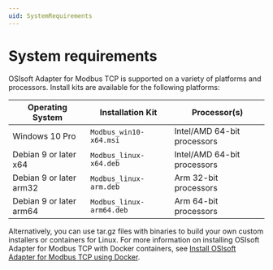 ```yaml
---
uid: SystemRequirements
---
```


# System requirements

OSIsoft Adapter for Modbus TCP is supported on a variety of platforms and processors. Install kits are available for the following platforms:

| Operating System | Installation Kit | Processor(s) |
|-------------------|----------------------------------|-------------|
| Windows 10 Pro<br>  | `Modbus_win10-x64.msi`     | Intel/AMD 64-bit processors |
| Debian 9 or later x64 | `Modbus_linux-x64.deb`     | Intel/AMD 64-bit processors |
| Debian 9 or later arm32 | `Modbus_linux-arm.deb`  | Arm 32-bit processors |
| Debian 9 or later arm64 | `Modbus_linux-arm64.deb`  | Arm 64-bit processors |

Alternatively, you can use tar.gz files with binaries to build your own custom installers or containers for Linux. For more information on installing OSIsoft Adapter for Modbus TCP with Docker containers, see [Install OSIsoft Adapter for Modbus TCP using Docker](xref:InstallOSIsoftAdapterForModbusTCPUsingDocker).

